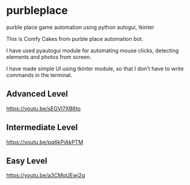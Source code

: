 # purbleplace
purble place game automation using python autogui, tkinter


This is Comfy Cakes from purble place automation bot.

I have used pyautogui module for automating mouse clicks, detecting elements and photos from screen.

I have made simple UI using tkinter module, so that I don't have to write commands in the terminal.


##  Advanced Level
https://youtu.be/sEGVl7XB6to

## Intermediate Level
https://youtu.be/pq6kPiAkPTM

## Easy Level
https://youtu.be/a3CMqUEwj2g
